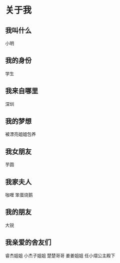 # 关于我
## 我叫什么
小明
## 我的身份
学生
## 我来自哪里
深圳
## 我的梦想
被漂亮姐姐包养
## 我女朋友
芋圆
## 我家夫人
咖喱
笨蛋烧鹅
## 我的朋友
大锐
## 我亲爱的舍友们
睿杰姐姐
小杰子姐姐
楚楚哥哥
姜姜姐姐
任小熠公主殿下